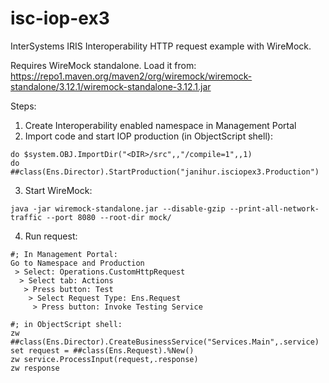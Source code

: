 # isc-iop-ex3
InterSystems IRIS Interoperability HTTP request example with WireMock.

Requires WireMock standalone. Load it from: https://repo1.maven.org/maven2/org/wiremock/wiremock-standalone/3.12.1/wiremock-standalone-3.12.1.jar

Steps:

1. Create Interoperability enabled namespace in Management Portal
2. Import code and start IOP production (in ObjectScript shell):
```
do $system.OBJ.ImportDir("<DIR>/src",,"/compile=1",,1)
do ##class(Ens.Director).StartProduction("janihur.isciopex3.Production")
```
3. Start WireMock:
```
java -jar wiremock-standalone.jar --disable-gzip --print-all-network-traffic --port 8080 --root-dir mock/
```
4. Run request:
```
#; In Management Portal:
Go to Namespace and Production
 > Select: Operations.CustomHttpRequest
  > Select tab: Actions
   > Press button: Test
    > Select Request Type: Ens.Request
     > Press button: Invoke Testing Service
```
```
#; in ObjectScript shell:
zw ##class(Ens.Director).CreateBusinessService("Services.Main",.service)
set request = ##class(Ens.Request).%New()
zw service.ProcessInput(request,.response)
zw response
```